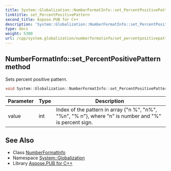 ```yaml
---
title: System::Globalization::NumberFormatInfo::set_PercentPositivePattern method
linktitle: set_PercentPositivePattern
second_title: Aspose.PUB for C++
description: 'System::Globalization::NumberFormatInfo::set_PercentPositivePattern method. Sets percent positive pattern in C++.'
type: docs
weight: 5300
url: /cpp/system.globalization/numberformatinfo/set_percentpositivepattern/
---
```

## NumberFormatInfo::set_PercentPositivePattern method


Sets percent positive pattern.

```cpp
void System::Globalization::NumberFormatInfo::set_PercentPositivePattern(int value)
```


| Parameter | Type | Description |
| --- | --- | --- |
| value | int | Index of the pattern in array {"n %", "n%", "%n", "% n"}, where "n" is number and "%" is percent sign. |

## See Also

* Class [NumberFormatInfo](../)
* Namespace [System::Globalization](../../)
* Library [Aspose.PUB for C++](../../../)
